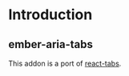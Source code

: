 # Introduction

## ember-aria-tabs

This addon is a port of [react-tabs](https://github.com/reactjs/react-tabs).
